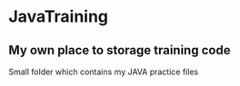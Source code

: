 # JavaTraining
## My own place to storage training code
Small folder which contains my JAVA practice files
